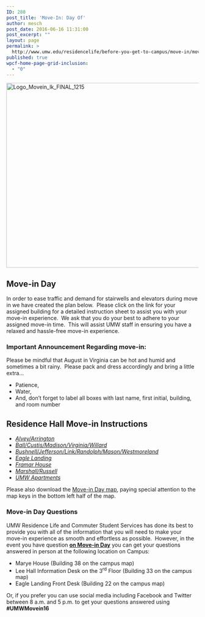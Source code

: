 ```yaml
---
ID: 280
post_title: 'Move-In: Day Of'
author: mesch
post_date: 2016-06-16 11:31:00
post_excerpt: ""
layout: page
permalink: >
  http://www.umw.edu/residencelife/before-you-get-to-campus/move-in/move-in-day-of/
published: true
wpcf-home-page-grid-inclusion:
  - "0"
---
```

<a href="http://www.umw.edu/residencelife/wp-content/uploads/sites/30/2016/01/Logo_Movein_lk_FINAL_1215.jpg"><img class="alignnone size-large wp-image-281" src="http://www.umw.edu/residencelife/wp-content/uploads/sites/30/2016/01/Logo_Movein_lk_FINAL_1215-1024x483.jpg" alt="Logo_Movein_lk_FINAL_1215" width="1024" height="483" /></a>
<h2>Move-in Day</h2>
In order to ease traffic and demand for stairwells and elevators during move in we have created the plan below.  Please click on the link for your assigned building for a detailed instruction sheet to assist you with your move-in experience.  We ask that you do your best to adhere to your assigned move-in time.  This will assist UMW staff in ensuring you have a relaxed and hassle-free move-in experience.
<h3>Important Announcement Regarding move-in:</h3>
Please be mindful that August in Virginia can be hot and humid and sometimes a bit rainy.  Please pack and dress accordingly and bring a little extra…
<ul>
 	<li>Patience,</li>
 	<li>Water,</li>
 	<li>And, don’t forget to label all boxes with last name, first initial, building, and room number</li>
</ul>
<h2>Residence Hall Move-in Instructions</h2>
<ul>
 	<li><a href="http://www.umw.edu/residencelife/wp-content/uploads/sites/30/2016/06/AlveArri-webpage.pdf"><em>Alvey/Arrington</em></a></li>
 	<li><a href="http://www.umw.edu/residencelife/wp-content/uploads/sites/30/2016/06/BallCustMadiWestWill-webpage.pdf"><em>Ball/Custis/Madison/Virginia/Willard</em></a></li>
 	<li><a href="http://www.umw.edu/residencelife/wp-content/uploads/sites/30/2016/06/BushJeffLinkMasoRandWest-webpage.pdf"><em>Bushnell/Jefferson/Link/Randolph/Mason/Westmoreland</em></a></li>
 	<li><a href="http://www.umw.edu/residencelife/wp-content/uploads/sites/30/2016/06/ELEV-webpage.pdf"><em>Eagle Landing</em></a></li>
 	<li><a href="http://www.umw.edu/residencelife/wp-content/uploads/sites/30/2016/06/Framar-webpage.pdf"><em>Framar House</em></a></li>
 	<li><a href="http://www.umw.edu/residencelife/wp-content/uploads/sites/30/2016/06/MarsRuss-webpage2.pdf"><em>Marshall/Russell</em></a></li>
 	<li><a href="http://www.umw.edu/residencelife/wp-content/uploads/sites/30/2016/06/UMAPT-webpage.pdf"><em>UMW Apartments</em></a></li>
</ul>
Please also download the <a href="http://www.umw.edu/residencelife/wp-content/uploads/sites/30/2016/06/new-map.jpg">Move-in Day map</a>, paying special attention to the map keys in the bottom left half of the map.
<h3>Move-in Day Questions</h3>
UMW Residence Life and Commuter Student Services has done its best to provide you with all of the information that you will need to make your move-in experience as smooth and effortless as possible.  However, in the event you have question <strong><u>on Move-in Day</u></strong> you can get your questions answered in person at the following location on Campus:
<ul>
 	<li>Marye House (Building 38 on the campus map)</li>
 	<li>Lee Hall Information Desk on the 3<sup>rd</sup> Floor (Building 33 on the campus map)</li>
 	<li>Eagle Landing Front Desk (Building 22 on the campus map)</li>
</ul>
Or, if you prefer you can use social media including Facebook and Twitter between 8 a.m. and 5 p.m. to get your questions answered using <strong>#UMWMovein16</strong>